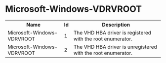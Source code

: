 # Microsoft-Windows-VDRVROOT

<table>
<colgroup><col/><col/><col/></colgroup>
<tr><th>Name</th><th>Id</th><th>Description</th></tr>
<tr><td>Microsoft-Windows-VDRVROOT</td><td>1</td><td>The VHD HBA driver is registered with the root enumerator.</td></tr>
<tr><td>Microsoft-Windows-VDRVROOT</td><td>2</td><td>The VHD HBA driver is unregistered with the root enumerator.</td></tr>
</table>
